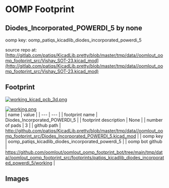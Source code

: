 # OOMP Footprint  
## Diodes_Incorporated_POWERDI_5  by none  
  
oomp key: oomp_patiqs_kicadlib_diodes_incorporated_powerdi_5  
  
source repo at: [http://gitlab.com/patiqs/KicadLib.pretty/blob/master/tmp/data//oomlout_oomp_footprint_src/Vishay_SOT-23.kicad_mod](http://gitlab.com/patiqs/KicadLib.pretty/blob/master/tmp/data//oomlout_oomp_footprint_src/Vishay_SOT-23.kicad_mod)  
## Footprint  
  
[![working_kicad_pcb_3d.png](working_kicad_pcb_3d_600.png)](working_kicad_pcb_3d.png)  
  
[![working.png](working_600.png)](working.png)  
| name | value | 
| --- | --- | 
| footprint name | Diodes_Incorporated_POWERDI_5 | 
| footprint description | None | 
| number of pads | 3 | 
| github path | http://github.com/patiqs/KicadLib.pretty/blob/master/tmp/data//oomlout_oomp_footprint_src/Diodes_Incorporated_POWERDI_5.kicad_mod | 
| oomp key | oomp_patiqs_kicadlib_diodes_incorporated_powerdi_5 | 
| oomp bot github | https://github.com/oomlout/oomlout_oomp_footprint_bot/tree/main/tmp/data//oomlout_oomp_footprint_src/footprints/patiqs_kicadlib_diodes_incorporated_powerdi_5/working | 
## Images  
